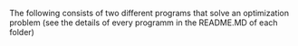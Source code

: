 The following consists of two different programs that solve an optimization problem (see the details of every programm in the README.MD of each folder)
